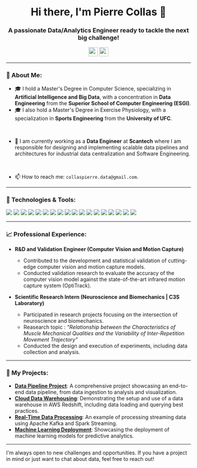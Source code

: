 <h1 align="center">Hi there, I'm Pierre Collas 👋</h1>
<h3 align="center">A passionate Data/Analytics Engineer ready to tackle the next big challenge!</h3>

<p align="center">
<a href="www.linkedin.com/in/pierre-collas-b021161b2"><img src="https://img.shields.io/badge/-LinkedIn-%230077B5.svg?&style=for-the-badge&logo=linkedin&logoColor=white" height=25></a>
<a href="mailto:collaspierre.data@gmail.com"><img src="https://img.shields.io/badge/-Email-D14836?style=for-the-badge&logo=Gmail&logoColor=white" height=25></a>
</p>

---

### 🧐 About Me:

- 🎓 I hold a Master's Degree in Computer Science, specializing in **Artificial Intelligence and Big Data**, with a concentration in **Data Engineering** from the **Superior School of Computer Engineering (ESGI)**.
- 🎓 I also hold a Master's Degree in Exercise Physiology, with a specialization in **Sports Engineering** from the **University of UFC**.

<br>

- 💼 I am currently working as a **Data Engineer** at **Scantech** where I am responsible for designing and implementing scalable data pipelines and architectures for industrial data centralization and Software Engineering.


<br>

- 📫 How to reach me: `collaspierre.data@gmail.com`.

---

### 🔧 Technologies & Tools:

![](https://img.shields.io/badge/OS-Linux-informational?style=flat&logo=linux&logoColor=white&color=2bbc8a)
![](https://img.shields.io/badge/Code-Python-informational?style=flat&logo=python&logoColor=white&color=2bbc8a)
![](https://img.shields.io/badge/Code-Scala-informational?style=flat&logo=scala&logoColor=white&color=2bbc8a)
![](https://img.shields.io/badge/Tools-Apache_Spark-informational?style=flat&logo=apache-spark&logoColor=white&color=2bbc8a)
![](https://img.shields.io/badge/Tools-Apache_Airflow-informational?style=flat&logo=apache-airflow&logoColor=white&color=2bbc8a)
![](https://img.shields.io/badge/Tools-Apache_Kafka-informational?style=flat&logo=apache-kafka&logoColor=white&color=2bbc8a)
![](https://img.shields.io/badge/Tools-Apache_Druid-informational?style=flat&logo=apache-druid&logoColor=white&color=2bbc8a)
![](https://img.shields.io/badge/Database-NoSQL-informational?style=flat&logo=mongodb&logoColor=white&color=2bbc8a)
![](https://img.shields.io/badge/Database-PostgreSQL-informational?style=flat&logo=postgresql&logoColor=white&color=2bbc8a)
![](https://img.shields.io/badge/Cloud-GCP-informational?style=flat&logo=google-cloud&logoColor=white&color=2bbc8a)
![](https://img.shields.io/badge/Cloud-Azure-informational?style=flat&logo=microsoft-azure&logoColor=white&color=2bbc8a)
![](https://img.shields.io/badge/BI-Looker_Studio-informational?style=flat&logo=google-analytics&logoColor=white&color=2bbc8a)
![](https://img.shields.io/badge/BI-PowerBI-informational?style=flat&logo=power-bi&logoColor=white&color=2bbc8a)
![](https://img.shields.io/badge/Frontend-React-informational?style=flat&logo=react&logoColor=white&color=2bbc8a)
![](https://img.shields.io/badge/Backend-Node.js-informational?style=flat&logo=node.js&logoColor=white&color=2bbc8a)
![](https://img.shields.io/badge/API-GraphQL-informational?style=flat&logo=graphql&logoColor=white&color=2bbc8a)
![](https://img.shields.io/badge/Framework-Flask-informational?style=flat&logo=flask&logoColor=white&color=2bbc8a)
![](https://img.shields.io/badge/Framework-FastAPI-informational?style=flat&logo=fastapi&logoColor=white&color=2bbc8a)



---

### 📈 Professional Experience:

- **R&D and Validation Engineer (Computer Vision and Motion Capture)**
  - Contributed to the development and statistical validation of cutting-edge computer vision and motion capture models.
  - Conducted validation research to evaluate the accuracy of the computer vision model against the state-of-the-art infrared motion capture system (OptiTrack).

- **Scientific Research Intern (Neuroscience and Biomechanics | C3S Laboratory)**
  - Participated in research projects focusing on the intersection of neuroscience and biomechanics.
  - Reasearch topic : *"Relationship between the Characteristics of Muscle Mechanical Qualities and the Variability of Inter-Repetition Movement Trajectory"*
  - Conducted the design and execution of experiments, including data collection and analysis.



---

### 🚀 My Projects:

- [**Data Pipeline Project**](https://github.com/[VotreGitHub]/data-pipeline-project): A comprehensive project showcasing an end-to-end data pipeline, from data ingestion to analysis and visualization.
- [**Cloud Data Warehousing**](https://github.com/[VotreGitHub]/cloud-data-warehousing): Demonstrating the setup and use of a data warehouse in AWS Redshift, including data loading and querying best practices.
- [**Real-Time Data Processing**](https://github.com/[VotreGitHub]/real-time-data-processing): An example of processing streaming data using Apache Kafka and Spark Streaming.
- [**Machine Learning Deployment**](https://github.com/[VotreGitHub]/machine-learning-deployment): Showcasing the deployment of machine learning models for predictive analytics.

---

I'm always open to new challenges and opportunities. If you have a project in mind or just want to chat about data, feel free to reach out!


